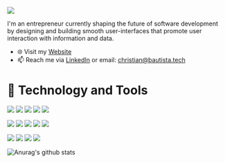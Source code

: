 ![](ChristianCover.gif)

<!--
**ianbautista/ianbautista** is a ✨ _special_ ✨ repository because its `README.md` (this file) appears on your GitHub profile.

Here are some ideas to get you started:

- 🔭 I’m currently working on ...
- 🌱 I’m currently learning ...
- 👯 I’m looking to collaborate on ...
- 🤔 I’m looking for help with ...
- 💬 Ask me about ...
- 📫 How to reach me: ...
- 😄 Pronouns: ...
- ⚡ Fun fact: ...
-->

I'm an entrepreneur currently shaping the future of software development by designing and building smooth user-interfaces that promote user interaction with information and data.

- 🌐 Visit my [Website](https://christianbautista.dev/)
- 📫 Reach me via [LinkedIn](https://www.linkedin.com/in/christianbautista) or email: christian@bautista.tech

# 🔧 Technology and Tools

![](https://img.shields.io/badge/OS-Windows-informational?style=flat&logo=windows&logoColor=white&color=white) ![](https://img.shields.io/badge/OS-Linux-informational?style=flat&logo=linux&logoColor=white&color=white) ![](https://img.shields.io/badge/Editor-VS_Code-informational?style=flat&logo=visual-studio&logoColor=white&color=white) ![](https://img.shields.io/badge/Editor-PyCharm-informational?style=flat&logo=intellij-idea&logoColor=white&color=white) ![](https://img.shields.io/badge/Editor-Intellij-informational?style=flat&logo=intellij-idea&logoColor=white&color=white)

![](https://img.shields.io/badge/Code-HTML-informational?style=flat&logo=html5&logoColor=white&color=faf7fb) ![](https://img.shields.io/badge/Code-CSS-informational?style=flat&logo=css3&logoColor=white&color=faf7fb) ![](https://img.shields.io/badge/Code-JavaScript-informational?style=flat&logo=javascript&logoColor=white&color=faf7fb) ![](https://img.shields.io/badge/Code-React-informational?style=flat&logo=react&logoColor=white&color=faf7fb) ![](https://img.shields.io/badge/Code-Python-informational?style=flat&logo=python&logoColor=white&color=faf7fb)

![](https://img.shields.io/badge/Code-Java-informational?style=flat&logo=java&logoColor=white&color=faf7fb) ![](https://img.shields.io/badge/Code-Spring-informational?style=flat&logo=spring&logoColor=white&color=faf7fb) ![](https://img.shields.io/badge/Tools-PostgreSQL-informational?style=flat&logo=postgresql&logoColor=white&color=faf7fb) ![](https://img.shields.io/badge/Code-Node-informational?style=flat&logo=node.js&logoColor=white&color=faf7fb) 

![Anurag's github stats](https://github-readme-stats.vercel.app/api?username=ianbautista&theme=midnight-purple&show_icons=true)
